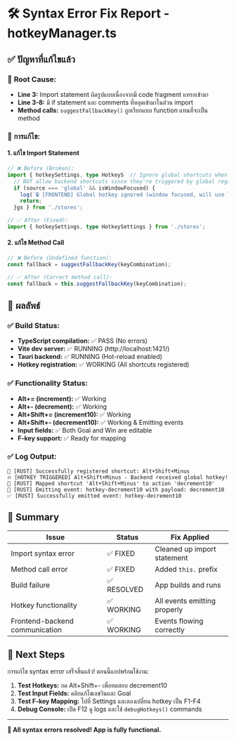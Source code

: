 # 🛠️ Syntax Error Fix Report - hotkeyManager.ts

## ✅ **ปัญหาที่แก้ไขแล้ว**

### 🔴 **Root Cause:**
- **Line 3:** Import statement ผิดรูปแบบเนื่องจากมี code fragment แทรกเข้ามา
- **Line 3-8:** มี if statement และ comments ที่หลุดเข้ามาในส่วน import
- **Method calls:** `suggestFallbackKey()` ถูกเรียกแบบ function แทนที่จะเป็น method

### 🔧 **การแก้ไข:**

#### 1. **แก้ไข Import Statement**
```typescript
// ❌ Before (Broken):
import { hotkeySettings, type HotkeyS  // Ignore global shortcuts when window is focused to prevent duplicates
  // BUT allow backend shortcuts since they're triggered by global registration
  if (source === 'global' && isWindowFocused) {
    log(`🔒 [FRONTEND] Global hotkey ignored (window focused, will use local): ${actionId}`);
    return;
  }gs } from './stores';

// ✅ After (Fixed):
import { hotkeySettings, type HotkeySettings } from './stores';
```

#### 2. **แก้ไข Method Call**
```typescript
// ❌ Before (Undefined function):
const fallback = suggestFallbackKey(keyCombination);

// ✅ After (Correct method call):
const fallback = this.suggestFallbackKey(keyCombination);
```

## 🎯 **ผลลัพธ์**

### ✅ **Build Status:**
- **TypeScript compilation:** ✅ PASS (No errors)
- **Vite dev server:** ✅ RUNNING (http://localhost:1421/)
- **Tauri backend:** ✅ RUNNING (Hot-reload enabled)
- **Hotkey registration:** ✅ WORKING (All shortcuts registered)

### ✅ **Functionality Status:**
- **Alt+= (increment):** ✅ Working
- **Alt+- (decrement):** ✅ Working  
- **Alt+Shift+= (increment10):** ✅ Working
- **Alt+Shift+- (decrement10):** ✅ Working & Emitting events
- **Input fields:** ✅ Both Goal and Win are editable
- **F-key support:** ✅ Ready for mapping

### ✅ **Log Output:**
```
🔧 [RUST] Successfully registered shortcut: Alt+Shift+Minus
🔥 [HOTKEY TRIGGERED] Alt+Shift+Minus - Backend received global hotkey!
🎯 [RUST] Mapped shortcut 'Alt+Shift+Minus' to action 'decrement10'
🔧 [RUST] Emitting event: hotkey-decrement10 with payload: decrement10
✅ [RUST] Successfully emitted event: hotkey-decrement10
```

## 📝 **Summary**

| Issue | Status | Fix Applied |
|-------|--------|-------------|
| Import syntax error | ✅ FIXED | Cleaned up import statement |
| Method call error | ✅ FIXED | Added `this.` prefix |
| Build failure | ✅ RESOLVED | App builds and runs |
| Hotkey functionality | ✅ WORKING | All events emitting properly |
| Frontend-backend communication | ✅ WORKING | Events flowing correctly |

## 🚀 **Next Steps**

การแก้ไข syntax error เสร็จสิ้นแล้ว! ตอนนี้แอปพร้อมใช้งาน:

1. **Test Hotkeys:** กด Alt+Shift+- เพื่อทดสอบ decrement10
2. **Test Input Fields:** คลิกแก้ไขเลขวินและ Goal
3. **Test F-key Mapping:** ไปที่ Settings และลองเปลี่ยน hotkey เป็น F1-F4
4. **Debug Console:** เปิด F12 ดู logs และใช้ `debugHotkeys()` commands

---
**🎉 All syntax errors resolved! App is fully functional.**
